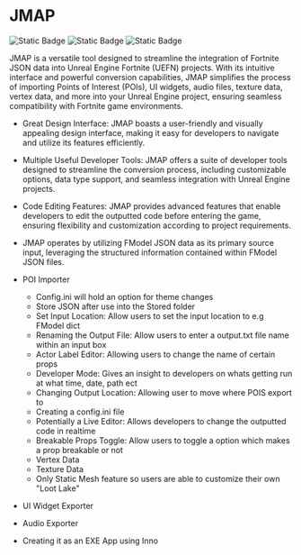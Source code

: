 # JMAP
![Static Badge](https://img.shields.io/badge/JMAP-blue) ![Static Badge](https://img.shields.io/badge/UEFN-red) ![Static Badge](https://img.shields.io/badge/MAINTAINED-purple)

JMAP is a versatile tool designed to streamline the integration of Fortnite JSON data into Unreal Engine Fortnite (UEFN) projects. With its intuitive interface and powerful conversion capabilities, JMAP simplifies the process of importing Points of Interest (POIs), UI widgets, audio files, texture data, vertex data, and more into your Unreal Engine project, ensuring seamless compatibility with Fortnite game environments.

- Great Design Interface: JMAP boasts a user-friendly and visually appealing design interface, making it easy for developers to navigate and utilize its features efficiently.
- Multiple Useful Developer Tools: JMAP offers a suite of developer tools designed to streamline the conversion process, including customizable options, data type support, and seamless integration with Unreal Engine projects.
- Code Editing Features: JMAP provides advanced features that enable developers to edit the outputted code before entering the game, ensuring flexibility and customization according to project requirements.
- JMAP operates by utilizing FModel JSON data as its primary source input, leveraging the structured information contained within FModel JSON files.

- POI Importer
  - Config.ini will hold an option for theme changes
  - Store JSON after use into the Stored folder
  - Set Input Location: Allow users to set the input location to e.g FModel dict
  - Renaming the Output File: Allow users to enter a output.txt file name within an input box
  - Actor Label Editor: Allowing users to change the name of certain props
  - Developer Mode: Gives an insight to developers on whats getting run at what time, date, path ect
  - Changing Output Location: Allowing user to move where POIS export to
  - Creating a config.ini file
  - Potentially a Live Editor: Allows developers to change the outputted code in realtime
  - Breakable Props Toggle: Allow users to toggle a option which makes a prop breakable or not
  - Vertex Data
  - Texture Data
  - Only Static Mesh feature so users are able to customize their own "Loot Lake"
 
- UI Widget Exporter
- Audio Exporter

- Creating it as an EXE App using Inno


